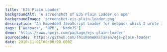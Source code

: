 ```yaml
---
title: 'EJS Plain Loader'
backgroundAlt: 'A screenshot of EJS Plain Loader on npm'
backgroundImage: 'screenshot-ejs-plain-loader.png'
description: 'An Embedded JavaScript Loader for Webpack which I wrote in order to be able to import EJS templates, JavaScript modules and JSON files into EJS files.'
tags: ['Webpack', 'NPM', 'NodeJS']
demo: 'https://www.npmjs.com/package/ejs-plain-loader'
sourceCode: 'https://github.com/ThisNameWasTaken/ejs-plain-loader'
date: 2018-11-01T00:00:00.000Z
---
```


